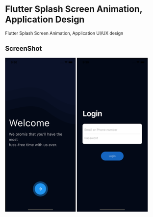 # Flutter Splash Screen Animation, Application Design

Flutter Splash Screen Animation, Application UI/UX design


## ScreenShot

<img src="assets/screenshot/one.png" height="500em" />&nbsp;<img src="assets/screenshot/two.png" height="500em" />

